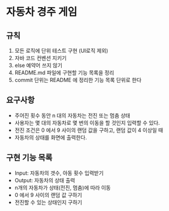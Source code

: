 # 자동차 경주 게임

## 규칙
1. 모든 로직에 단위 테스트 구현 (UI로직 제외)
2. 자바 코드 컨벤션 지키기
3. else 예약어 쓰지 않기
4. README.md 파일에 구현할 기능 목록을 정리
5. commit 단위는 README 에 정리한 기능 목록 단위로 한다

## 요구사항
* 주어진 횟수 동안 n 대의 자동차는 전진 또는 멈춤 상태
* 사용자는 몇 대의 자동차로 몇 번의 이동을 할 것인지 입력할 수 있다.
* 전진 조건은 0 에서 9 사이의 랜덤 값을 구하고, 랜덤 값이 4 이상일 때
* 자동차의 상태를 화면에 출력한다. 

## 구현 기능 목록 
* Input: 자동차의 갯수, 아동 횟수 입력받기
* Output: 자동차의 상태 출력
* n개의 자동차가 상태(전진, 멈춤)에 따라 이동
* 0 에서 9 사이의 랜덤 값 구하기 
* 전진할 수 있는 상태인지 구하기

